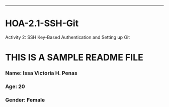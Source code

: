 
---
# HOA-2.1-SSH-Git
Activity 2: SSH Key-Based Authentication and Setting up Git

# THIS IS A SAMPLE README FILE
### Name: Issa Victoria H. Penas
### Age: 20
### Gender: Female
